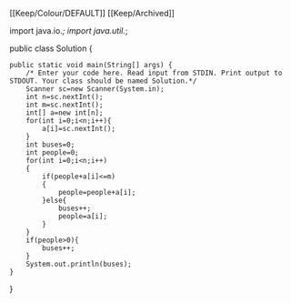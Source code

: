 [[Keep/Colour/DEFAULT]] [[Keep/Archived]] 

import java.io.*;
import java.util.*;

public class Solution {

    public static void main(String[] args) {
        /* Enter your code here. Read input from STDIN. Print output to STDOUT. Your class should be named Solution.*/
        Scanner sc=new Scanner(System.in);
        int n=sc.nextInt();
        int m=sc.nextInt();
        int[] a=new int[n];
        for(int i=0;i<n;i++){
            a[i]=sc.nextInt();
        } 
        int buses=0;
        int people=0;
        for(int i=0;i<n;i++)
        {
            if(people+a[i]<=m)
            {
                people=people+a[i];
            }else{
                buses++;
                people=a[i];
            }
        }
        if(people>0){
            buses++;
        }
        System.out.println(buses);
    }
}

